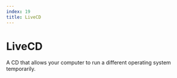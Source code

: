 ```yaml
---
index: 19
title: LiveCD
---
```

# LiveCD

A CD that allows your computer to run a different operating system temporarily.